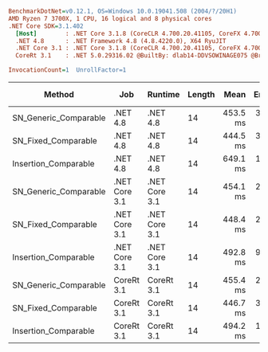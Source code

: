 ``` ini

BenchmarkDotNet=v0.12.1, OS=Windows 10.0.19041.508 (2004/?/20H1)
AMD Ryzen 7 3700X, 1 CPU, 16 logical and 8 physical cores
.NET Core SDK=3.1.402
  [Host]        : .NET Core 3.1.8 (CoreCLR 4.700.20.41105, CoreFX 4.700.20.41903), X64 RyuJIT
  .NET 4.8      : .NET Framework 4.8 (4.8.4220.0), X64 RyuJIT
  .NET Core 3.1 : .NET Core 3.1.8 (CoreCLR 4.700.20.41105, CoreFX 4.700.20.41903), X64 RyuJIT
  CoreRt 3.1    : .NET 5.0.29316.02 @BuiltBy: dlab14-DDVSOWINAGE075 @Branch: master @Commit: 40be8b7e2598b2ccb827fd90cd30c0e2d4496941, X64 AOT

InvocationCount=1  UnrollFactor=1  

```
|                Method |           Job |       Runtime | Length |     Mean |   Error |  StdDev | Gen 0 | Gen 1 | Gen 2 | Allocated |
|---------------------- |-------------- |-------------- |------- |---------:|--------:|--------:|------:|------:|------:|----------:|
| SN_Generic_Comparable |      .NET 4.8 |      .NET 4.8 |     14 | 453.5 ms | 3.34 ms | 3.13 ms |     - |     - |     - |         - |
|   SN_Fixed_Comparable |      .NET 4.8 |      .NET 4.8 |     14 | 444.5 ms | 3.04 ms | 2.85 ms |     - |     - |     - |         - |
|  Insertion_Comparable |      .NET 4.8 |      .NET 4.8 |     14 | 649.1 ms | 1.60 ms | 1.49 ms |     - |     - |     - |         - |
| SN_Generic_Comparable | .NET Core 3.1 | .NET Core 3.1 |     14 | 454.1 ms | 2.70 ms | 2.52 ms |     - |     - |     - |         - |
|   SN_Fixed_Comparable | .NET Core 3.1 | .NET Core 3.1 |     14 | 448.4 ms | 2.50 ms | 2.34 ms |     - |     - |     - |         - |
|  Insertion_Comparable | .NET Core 3.1 | .NET Core 3.1 |     14 | 492.8 ms | 9.84 ms | 8.72 ms |     - |     - |     - |     504 B |
| SN_Generic_Comparable |    CoreRt 3.1 |    CoreRt 3.1 |     14 | 455.4 ms | 2.30 ms | 2.15 ms |     - |     - |     - |         - |
|   SN_Fixed_Comparable |    CoreRt 3.1 |    CoreRt 3.1 |     14 | 446.7 ms | 3.41 ms | 3.19 ms |     - |     - |     - |         - |
|  Insertion_Comparable |    CoreRt 3.1 |    CoreRt 3.1 |     14 | 494.2 ms | 1.44 ms | 1.20 ms |     - |     - |     - |         - |
